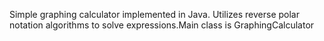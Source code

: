Simple graphing calculator implemented in Java. Utilizes reverse polar notation algorithms to solve expressions.Main class is GraphingCalculator
